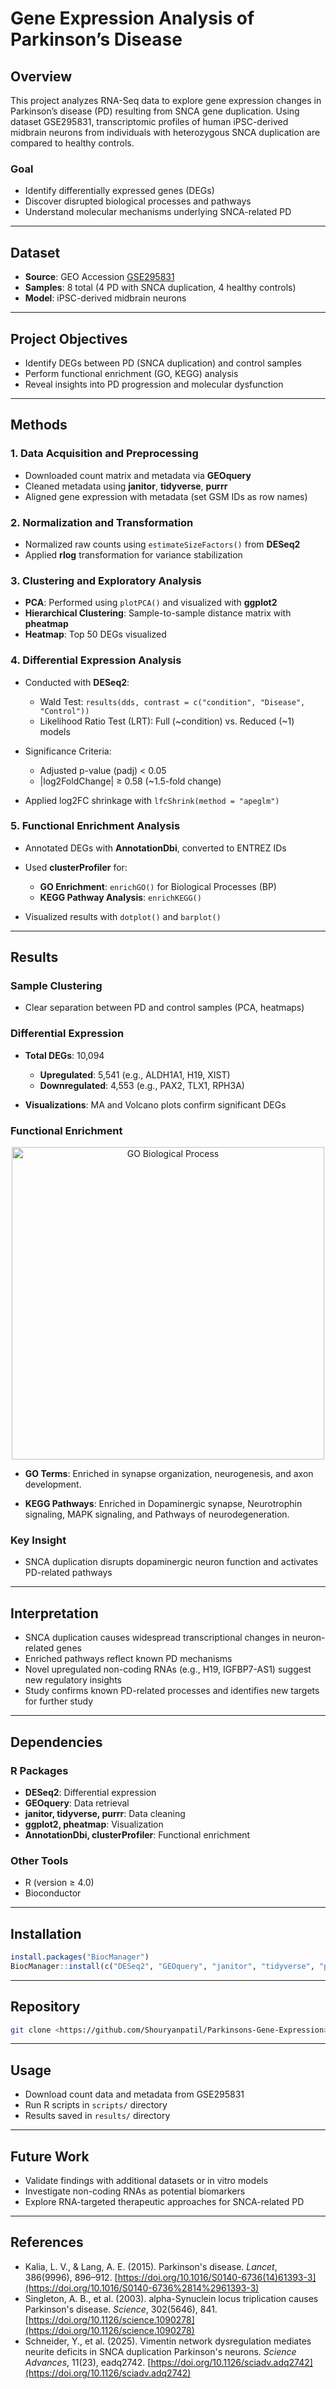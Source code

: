 # Gene Expression Analysis of Parkinson’s Disease

## Overview

This project analyzes RNA-Seq data to explore gene expression changes in Parkinson’s disease (PD) resulting from SNCA gene duplication. Using dataset GSE295831, transcriptomic profiles of human iPSC-derived midbrain neurons from individuals with heterozygous SNCA duplication are compared to healthy controls.

### Goal

* Identify differentially expressed genes (DEGs)
* Discover disrupted biological processes and pathways
* Understand molecular mechanisms underlying SNCA-related PD

---

## Dataset

* **Source**: GEO Accession [GSE295831](https://www.ncbi.nlm.nih.gov/geo/query/acc.cgi?acc=GSE295831)
* **Samples**: 8 total (4 PD with SNCA duplication, 4 healthy controls)
* **Model**: iPSC-derived midbrain neurons

---

## Project Objectives

* Identify DEGs between PD (SNCA duplication) and control samples
* Perform functional enrichment (GO, KEGG) analysis
* Reveal insights into PD progression and molecular dysfunction

---

## Methods

### 1. Data Acquisition and Preprocessing

* Downloaded count matrix and metadata via **GEOquery**
* Cleaned metadata using **janitor**, **tidyverse**, **purrr**
* Aligned gene expression with metadata (set GSM IDs as row names)

### 2. Normalization and Transformation

* Normalized raw counts using `estimateSizeFactors()` from **DESeq2**
* Applied **rlog** transformation for variance stabilization

### 3. Clustering and Exploratory Analysis

* **PCA**: Performed using `plotPCA()` and visualized with **ggplot2**
* **Hierarchical Clustering**: Sample-to-sample distance matrix with **pheatmap**
* **Heatmap**: Top 50 DEGs visualized

### 4. Differential Expression Analysis

* Conducted with **DESeq2**:

  * Wald Test: `results(dds, contrast = c("condition", "Disease", "Control"))`
  * Likelihood Ratio Test (LRT): Full (\~condition) vs. Reduced (\~1) models
* Significance Criteria:

  * Adjusted p-value (padj) < 0.05
  * |log2FoldChange| ≥ 0.58 (\~1.5-fold change)
* Applied log2FC shrinkage with `lfcShrink(method = "apeglm")`

### 5. Functional Enrichment Analysis

* Annotated DEGs with **AnnotationDbi**, converted to ENTREZ IDs
* Used **clusterProfiler** for:

  * **GO Enrichment**: `enrichGO()` for Biological Processes (BP)
  * **KEGG Pathway Analysis**: `enrichKEGG()`
* Visualized results with `dotplot()` and `barplot()`

---

## Results

### Sample Clustering

* Clear separation between PD and control samples (PCA, heatmaps)

### Differential Expression

* **Total DEGs**: 10,094

  * **Upregulated**: 5,541 (e.g., ALDH1A1, H19, XIST)
  * **Downregulated**: 4,553 (e.g., PAX2, TLX1, RPH3A)
* **Visualizations**: MA and Volcano plots confirm significant DEGs

### Functional Enrichment

<p align="center">
  <img src="Plot/GO_Biological_Process.jpeg" alt="GO Biological Process" width="500"/>
</p>

* **GO Terms**: Enriched in synapse organization, neurogenesis, and axon development.

* **KEGG Pathways**: Enriched in Dopaminergic synapse, Neurotrophin signaling, MAPK signaling, and Pathways of neurodegeneration.

### Key Insight

* SNCA duplication disrupts dopaminergic neuron function and activates PD-related pathways

---

## Interpretation

* SNCA duplication causes widespread transcriptional changes in neuron-related genes
* Enriched pathways reflect known PD mechanisms
* Novel upregulated non-coding RNAs (e.g., H19, IGFBP7-AS1) suggest new regulatory insights
* Study confirms known PD-related processes and identifies new targets for further study

---

## Dependencies

### R Packages

* **DESeq2**: Differential expression
* **GEOquery**: Data retrieval
* **janitor, tidyverse, purrr**: Data cleaning
* **ggplot2, pheatmap**: Visualization
* **AnnotationDbi, clusterProfiler**: Functional enrichment

### Other Tools

* R (version ≥ 4.0)
* Bioconductor

---

## Installation

```r
install.packages("BiocManager")
BiocManager::install(c("DESeq2", "GEOquery", "janitor", "tidyverse", "purrr", "ggplot2", "pheatmap", "AnnotationDbi", "clusterProfiler"))
```

---

## Repository

```bash
git clone <https://github.com/Shouryanpatil/Parkinsons-Gene-Expression>
```

---

## Usage

* Download count data and metadata from GSE295831
* Run R scripts in `scripts/` directory
* Results saved in `results/` directory

---

## Future Work

* Validate findings with additional datasets or in vitro models
* Investigate non-coding RNAs as potential biomarkers
* Explore RNA-targeted therapeutic approaches for SNCA-related PD

---

## References

* Kalia, L. V., & Lang, A. E. (2015). Parkinson's disease. *Lancet*, 386(9996), 896–912. [https://doi.org/10.1016/S0140-6736(14)61393-3](https://doi.org/10.1016/S0140-6736%2814%2961393-3)
* Singleton, A. B., et al. (2003). alpha-Synuclein locus triplication causes Parkinson's disease. *Science*, 302(5646), 841. [https://doi.org/10.1126/science.1090278](https://doi.org/10.1126/science.1090278)
* Schneider, Y., et al. (2025). Vimentin network dysregulation mediates neurite deficits in SNCA duplication Parkinson's neurons. *Science Advances*, 11(23), eadq2742. [https://doi.org/10.1126/sciadv.adq2742](https://doi.org/10.1126/sciadv.adq2742)
